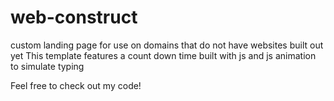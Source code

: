 # web-construct
custom landing page for use on domains that do not have websites built out yet
This template features a count down time built with js and js animation to simulate typing

Feel free to check out my code!
